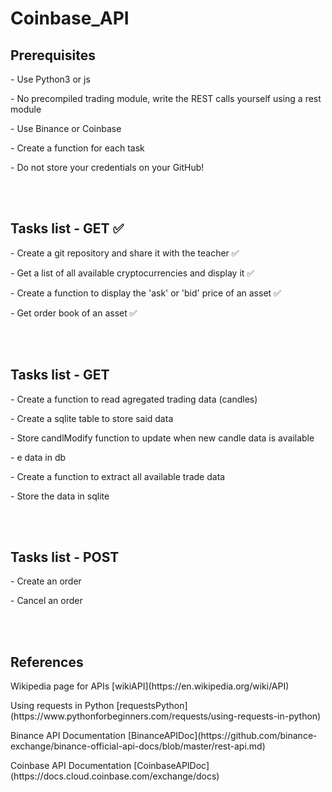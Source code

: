 # Coinbase_API

<h2>Prerequisites</h2>
<p>- Use Python3 or js</p>
<p>- No precompiled trading module, write the REST calls yourself using a rest module</p>
<p>- Use Binance or Coinbase</p>
<p>- Create a function for each task</p>
<p>- Do not store your credentials on your GitHub!</p>
<br/>
<br/>

<h2>Tasks list - GET  ✅</h2>
<p>- Create a git repository and share it with the teacher ✅</p>
<p>- Get a list of all available cryptocurrencies and display it ✅</p>
<p>- Create a function to display the 'ask' or 'bid' price of an asset ✅</p>
<p>- Get order book of an asset ✅</p>
<br/>
<br/>

<h2>Tasks list - GET</h2>
<p>- Create a function to read agregated trading data (candles)</p>
<p>- Create a sqlite table to store said data</p>
<p>- Store candlModify function to update when new candle data is available</p>
<p>- e data in db</p>
<p>- Create a function to extract all available trade data</p>
<p>- Store the data in sqlite</p>
<br/>
<br/>

<h2>Tasks list - POST</h2>
<p>- Create an order</p>
<p>- Cancel an order</p>
<br/>
<br/>


<h2>References</h2>
<p>Wikipedia page for APIs [wikiAPI](https://en.wikipedia.org/wiki/API)</p>
<p>Using requests in Python [requestsPython](https://www.pythonforbeginners.com/requests/using-requests-in-python)</p>
<p>Binance API Documentation [BinanceAPIDoc](https://github.com/binance-exchange/binance-official-api-docs/blob/master/rest-api.md)</p>
<p>Coinbase API Documentation [CoinbaseAPIDoc](https://docs.cloud.coinbase.com/exchange/docs)</p>

